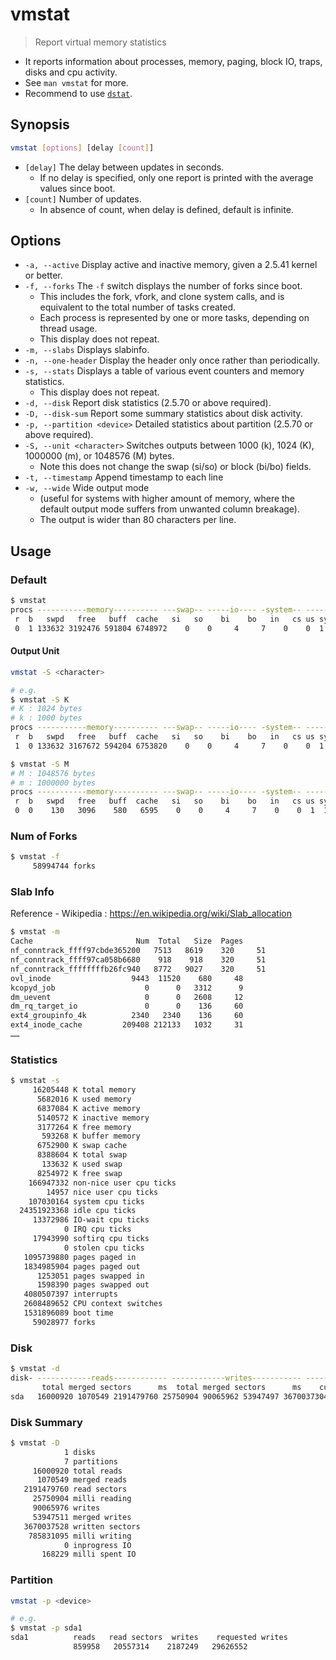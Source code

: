 # vmstat

> Report virtual memory statistics

- It reports information about processes, memory, paging, block IO, traps, disks and cpu activity.
- See `man vmstat` for more.
- Recommend to use [`dstat`](/cmd/d/dstat.md).

## Synopsis

```bash
vmstat [options] [delay [count]]
```

- `[delay]` The delay between updates in seconds.
    - If no delay is specified, only one report is printed with the average values since boot.
- `[count]` Number of updates.
    - In absence of count, when delay is defined, default is infinite.

## Options

- `-a, --active` Display active and inactive memory, given a 2.5.41 kernel or better.
- `-f, --forks` The `-f` switch displays the number of forks since boot.
    - This includes the fork, vfork, and clone system calls, and is equivalent to the total number of tasks created.
    - Each process is represented by one or more tasks, depending on thread usage.
    - This display does not repeat.
- `-m, --slabs` Displays slabinfo.
- `-n, --one-header` Display the header only once rather than periodically.
- `-s, --stats` Displays a table of various event counters and memory statistics.
    - This display does not repeat.
- `-d, --disk` Report disk statistics (2.5.70 or above required).
- `-D, --disk-sum` Report some summary statistics about disk activity.
- `-p, --partition <device>` Detailed statistics about partition (2.5.70 or above required).
- `-S, --unit <character>` Switches outputs between 1000 (k), 1024 (K), 1000000 (m), or 1048576 (M) bytes.
    - Note this does not change the swap (si/so) or block (bi/bo) fields.
- `-t, --timestamp` Append timestamp to each line
- `-w, --wide` Wide output mode
    - (useful for systems with higher amount of memory, where the default output mode suffers from unwanted column breakage).
    - The output is wider than 80 characters per line.

## Usage

### Default

```bash
$ vmstat
procs -----------memory---------- ---swap-- -----io---- -system-- ------cpu-----
 r  b   swpd   free   buff  cache   si   so    bi    bo   in   cs us sy id wa st
 0  1 133632 3192476 591804 6748972    0    0     4     7    0    0  1  1 99  0  0
```

#### Output Unit

```bash
vmstat -S <character>

# e.g.
$ vmstat -S K
# K : 1024 bytes
# k : 1000 bytes
procs -----------memory---------- ---swap-- -----io---- -system-- ------cpu-----
 r  b   swpd   free   buff  cache   si   so    bi    bo   in   cs us sy id wa st
 1  0 133632 3167672 594204 6753820    0    0     4     7    0    0  1  1 99  0  0

$ vmstat -S M
# M : 1048576 bytes
# m : 1000000 bytes
procs -----------memory---------- ---swap-- -----io---- -system-- ------cpu-----
 r  b   swpd   free   buff  cache   si   so    bi    bo   in   cs us sy id wa st
 0  0    130   3096    580   6595    0    0     4     7    0    0  1  1 99  0  0
```

### Num of Forks

```bash
$ vmstat -f
     58994744 forks
```

### Slab Info

Reference - Wikipedia : https://en.wikipedia.org/wiki/Slab_allocation

```bash
$ vmstat -m
Cache                       Num  Total   Size  Pages
nf_conntrack_ffff97cbde365200   7513   8619    320     51
nf_conntrack_ffff97ca058b6680    918    918    320     51
nf_conntrack_ffffffffb26fc940   8772   9027    320     51
ovl_inode                  9443  11520    680     48
kcopyd_job                    0      0   3312      9
dm_uevent                     0      0   2608     12
dm_rq_target_io               0      0    136     60
ext4_groupinfo_4k          2340   2340    136     60
ext4_inode_cache         209408 212133   1032     31
……
```

### Statistics

```bash
$ vmstat -s
     16205448 K total memory
      5682016 K used memory
      6837084 K active memory
      5140572 K inactive memory
      3177264 K free memory
       593268 K buffer memory
      6752900 K swap cache
      8388604 K total swap
       133632 K used swap
      8254972 K free swap
    166947332 non-nice user cpu ticks
        14957 nice user cpu ticks
    107030164 system cpu ticks
  24351923368 idle cpu ticks
     13372986 IO-wait cpu ticks
            0 IRQ cpu ticks
     17943990 softirq cpu ticks
            0 stolen cpu ticks
   1095739880 pages paged in
   1834985904 pages paged out
      1253051 pages swapped in
      1598390 pages swapped out
   4080507397 interrupts
   2608489652 CPU context switches
   1531896089 boot time
     59028977 forks
```

### Disk

```bash
$ vmstat -d
disk- ------------reads------------ ------------writes----------- -----IO------
       total merged sectors      ms  total merged sectors      ms    cur    sec
sda   16000920 1070549 2191479760 25750904 90065962 53947497 3670037304 785831005      0 168229
```

### Disk Summary

```bash
$ vmstat -D
            1 disks
            7 partitions
     16000920 total reads
      1070549 merged reads
   2191479760 read sectors
     25750904 milli reading
     90065976 writes
     53947511 merged writes
   3670037528 written sectors
    785831095 milli writing
            0 inprogress IO
       168229 milli spent IO
```

### Partition

```bash
vmstat -p <device>

# e.g.
$ vmstat -p sda1
sda1          reads   read sectors  writes    requested writes
              859958   20557314    2187249   29626552
```
